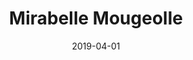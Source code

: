 ---
title: Mirabelle Mougeolle
date: 2019-04-01
span: 2
image: assets/images/team/mimi.jpg
thumb: assets/images/team/mimi.jpg
---